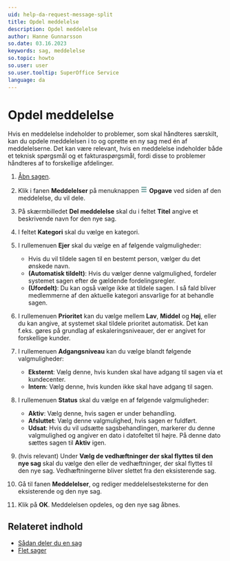 ```yaml
---
uid: help-da-request-message-split
title: Opdel meddelelse
description: Opdel meddelelse
author: Hanne Gunnarsson
so.date: 03.16.2023
keywords: sag, meddelelse
so.topic: howto
so.user: user
so.user.tooltip: SuperOffice Service
language: da
---
```


# Opdel meddelelse

Hvis en meddelelse indeholder to problemer, som skal håndteres særskilt, kan du opdele meddelelsen i to og oprette en ny sag med én af meddelelserne. Det kan være relevant, hvis en meddelelse indeholder både et teknisk spørgsmål og et fakturaspørgsmål, fordi disse to problemer håndteres af to forskellige afdelinger.

1. [Åbn sagen][1].

1. Klik i fanen **Meddelelser** på menuknappen ![ikon][img1] **Opgave** ved siden af den meddelelse, du vil dele.

1. På skærmbilledet **Del meddelelse** skal du i feltet **Titel** angive et beskrivende navn for den nye sag.

1. I feltet **Kategori** skal du vælge en kategori.

1. I rullemenuen **Ejer** skal du vælge en af følgende valgmuligheder:
    * Hvis du vil tildele sagen til en bestemt person, vælger du det ønskede navn.
    * **(Automatisk tildelt)**: Hvis du vælger denne valgmulighed, fordeler systemet sagen efter de gældende fordelingsregler.
    * **(Ufordelt)**: Du kan også vælge ikke at tildele sagen. I så fald bliver medlemmerne af den aktuelle kategori ansvarlige for at behandle sagen.

1. I rullemenuen **Prioritet** kan du vælge mellem **Lav**, **Middel** og **Høj**, eller du kan angive, at systemet skal tildele prioritet automatisk. Det kan f.eks. gøres på grundlag af eskaleringsniveauer, der er angivet for forskellige kunder.

1. I rullemenuen **Adgangsniveau** kan du vælge blandt følgende valgmuligheder:
    * **Eksternt**: Vælg denne, hvis kunden skal have adgang til sagen via et kundecenter.
    * **Intern**: Vælg denne, hvis kunden ikke skal have adgang til sagen.

1. I rullemenuen **Status** skal du vælge en af følgende valgmuligheder:
    * **Aktiv**: Vælg denne, hvis sagen er under behandling.
    * **Afsluttet**: Vælg denne valgmulighed, hvis sagen er fuldført.
    * **Udsat**: Hvis du vil udsætte sagsbehandlingen, markerer du denne valgmulighed og angiver en dato i datofeltet til højre. På denne dato sættes sagen til **Aktiv** igen.

1. (hvis relevant) Under **Vælg de vedhæftninger der skal flyttes til den nye sag** skal du vælge den eller de vedhæftninger, der skal flyttes til den nye sag. Vedhæftningerne bliver slettet fra den eksisterende sag.

1. Gå til fanen **Meddelelser**, og rediger meddelelsesteksterne for den eksisterende og den nye sag.

1. Klik på **OK**. Meddelelsen opdeles, og den nye sag åbnes.

## Relateret indhold

* [Sådan deler du en sag][2]
* [Flet sager][3]

<!-- Referenced links -->
[1]: ../index.md#open
[2]: split-request.md
[3]: merge.md

<!-- Referenced images -->
[img1]: ../../../../media/icons/btn-menu.png
